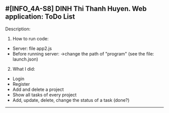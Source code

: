 #[INFO_4A-S8] DINH Thi Thanh Huyen.
 Web application: ToDo List
-------------------------------------------------------------------------
  Description:

1. How to run code:
- Server: file app2.js
- Before running server:
  ->change the path of "program" (see the file: launch.json)

2. What I did:
- Login
- Register
- Add and delete a project
- Show all tasks of every project
- Add, update, delete, change the status of a task (done?)

-------------------------------------------------------------------------
